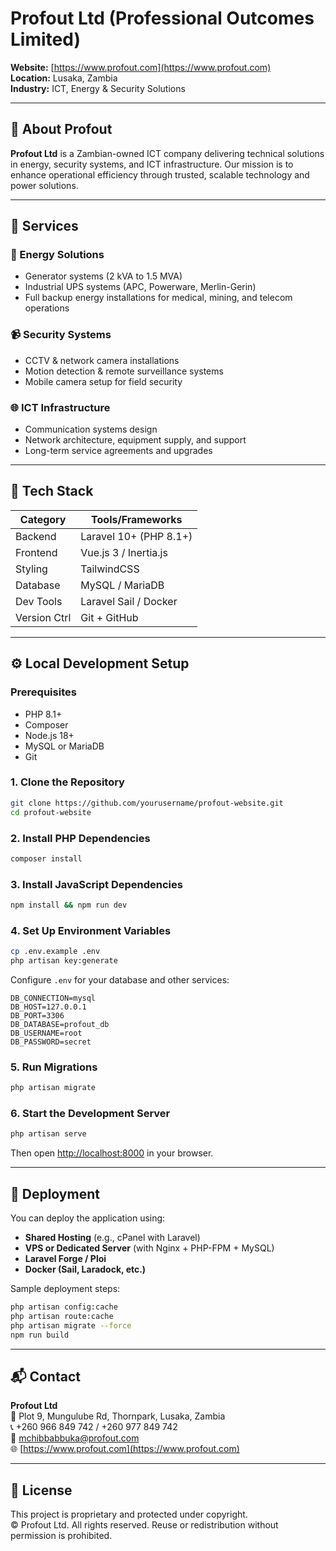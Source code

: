 
# Profout Ltd (Professional Outcomes Limited)

**Website:** [https://www.profout.com](https://www.profout.com)  
**Location:** Lusaka, Zambia  
**Industry:** ICT, Energy & Security Solutions

---

## 🚀 About Profout

**Profout Ltd** is a Zambian-owned ICT company delivering technical solutions in energy, security systems, and ICT infrastructure. Our mission is to enhance operational efficiency through trusted, scalable technology and power solutions.

---

## 💼 Services

### 🔌 Energy Solutions
- Generator systems (2 kVA to 1.5 MVA)
- Industrial UPS systems (APC, Powerware, Merlin-Gerin)
- Full backup energy installations for medical, mining, and telecom operations

### 📹 Security Systems
- CCTV & network camera installations
- Motion detection & remote surveillance systems
- Mobile camera setup for field security

### 🌐 ICT Infrastructure
- Communication systems design
- Network architecture, equipment supply, and support
- Long-term service agreements and upgrades

---

## 🧱 Tech Stack

| Category     | Tools/Frameworks       |
|--------------|------------------------|
| Backend      | Laravel 10+ (PHP 8.1+) |
| Frontend     | Vue.js 3 / Inertia.js  |
| Styling      | TailwindCSS            |
| Database     | MySQL / MariaDB        |
| Dev Tools    | Laravel Sail / Docker  |
| Version Ctrl | Git + GitHub           |

---

## ⚙️ Local Development Setup

### Prerequisites

- PHP 8.1+
- Composer
- Node.js 18+
- MySQL or MariaDB
- Git

### 1. Clone the Repository

```bash
git clone https://github.com/yourusername/profout-website.git
cd profout-website
```

### 2. Install PHP Dependencies

```bash
composer install
```

### 3. Install JavaScript Dependencies

```bash
npm install && npm run dev
```

### 4. Set Up Environment Variables

```bash
cp .env.example .env
php artisan key:generate
```

Configure `.env` for your database and other services:

```env
DB_CONNECTION=mysql
DB_HOST=127.0.0.1
DB_PORT=3306
DB_DATABASE=profout_db
DB_USERNAME=root
DB_PASSWORD=secret
```

### 5. Run Migrations

```bash
php artisan migrate
```

### 6. Start the Development Server

```bash
php artisan serve
```

Then open [http://localhost:8000](http://localhost:8000) in your browser.

---

## 🚀 Deployment

You can deploy the application using:

- **Shared Hosting** (e.g., cPanel with Laravel)
- **VPS or Dedicated Server** (with Nginx + PHP-FPM + MySQL)
- **Laravel Forge / Ploi**
- **Docker (Sail, Laradock, etc.)**

Sample deployment steps:

```bash
php artisan config:cache
php artisan route:cache
php artisan migrate --force
npm run build
```

---

## 📬 Contact

**Profout Ltd**  
📍 Plot 9, Mungulube Rd, Thornpark, Lusaka, Zambia  
📞 +260 966 849 742 / +260 977 849 742  
📧 [mchibbabbuka@profout.com](mailto:mchibbabbuka@profout.com)  
🌐 [https://www.profout.com](https://www.profout.com)

---

## 📄 License

This project is proprietary and protected under copyright.  
© Profout Ltd. All rights reserved. Reuse or redistribution without permission is prohibited.
